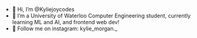 - 👋 Hi, I’m @Kyliejoycodes
- 🌱 I’m a University of Waterloo Computer Engineering student, currently learning ML and AI, and frontend web dev!
- 🌱 Follow me on instagram: kylie_morgan._


<!---
Kyliejoycodes/Kyliejoycodes is a ✨ special ✨ repository because its `README.md` (this file) appears on your GitHub profile.
You can click the Preview link to take a look at your changes.
--->
